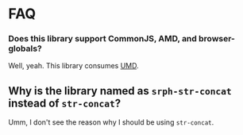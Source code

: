 # FAQ

### Does this library support CommonJS, AMD, and browser-globals?

Well, yeah. This library consumes [UMD](https://github.com/umdjs/umd/blob/master/returnExports.js).

## Why is the library named as `srph-str-concat` instead of `str-concat`?

Umm, I don't see the reason why I should be using `str-concat`.